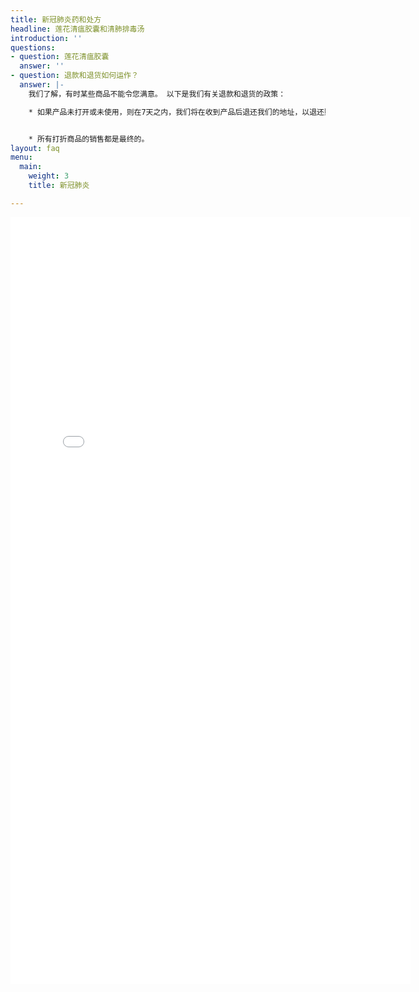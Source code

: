 ```yaml
---
title: 新冠肺炎药和处方
headline: 莲花清瘟胶囊和清肺排毒汤
introduction: ''
questions:
- question: 莲花清瘟胶囊
  answer: ''
- question: 退款和退货如何运作？
  answer: |-
    我们了解，有时某些商品不能令您满意。 以下是我们有关退款和退货的政策：

    * 如果产品未打开或未使用，则在7天之内，我们将在收到产品后退还我们的地址，以退还购买款项：6035 Stockton Blvd, Sacramento, CA 95824


    * 所有打折商品的销售都是最终的。
layout: faq
menu:
  main:
    weight: 3
    title: 新冠肺炎

---
```

<iframe src="[https://docs.google.com/forms/d/e/1FAIpQLSdGSb3z5827v1rOg6fJIyHt1xdgUnjEoMFbr0bC-bpB-2eiqA/viewform?embedded=true](https://docs.google.com/forms/d/e/1FAIpQLSdGSb3z5827v1rOg6fJIyHt1xdgUnjEoMFbr0bC-bpB-2eiqA/viewform?embedded=true "https://docs.google.com/forms/d/e/1FAIpQLSdGSb3z5827v1rOg6fJIyHt1xdgUnjEoMFbr0bC-bpB-2eiqA/viewform?embedded=true")" width="640" height="1227" frameborder="0" marginheight="0" marginwidth="0">Loading…</iframe>